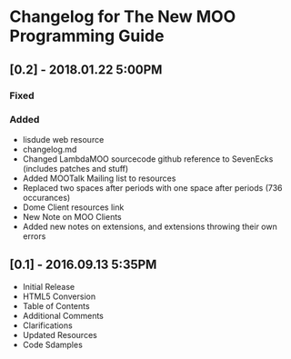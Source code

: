 # Changelog for The New MOO Programming Guide

## [0.2] - 2018.01.22 5:00PM

### Fixed

### Added
* lisdude web resource
* changelog.md
* Changed LambdaMOO sourcecode github reference to SevenEcks (includes patches and stuff)
* Added MOOTalk Mailing list to resources
* Replaced two spaces after periods with one space after periods (736 occurances)
* Dome Client resources link
* New Note on MOO Clients
* Added new notes on extensions, and extensions throwing their own errors

## [0.1] - 2016.09.13 5:35PM

* Initial Release
* HTML5 Conversion
* Table of Contents
* Additional Comments
* Clarifications
* Updated Resources
* Code Sdamples
